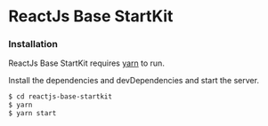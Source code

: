 # ReactJs Base StartKit
### Installation
ReactJs Base StartKit requires [yarn](https://yarnpkg.com/) to run.

Install the dependencies and devDependencies and start the server.

```sh
$ cd reactjs-base-startkit
$ yarn
$ yarn start
```